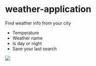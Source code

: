 # weather-application

Find weather info from your city

- Temperature
- Weather name
- Is day or night
- Save your last search

<img src="https://media.giphy.com/media/wjYAfbAMuNTDud4eiN/giphy.gif">

